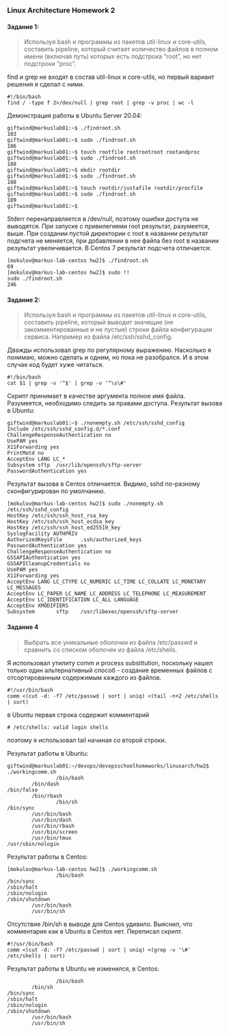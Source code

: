 ### Linux Architecture Homework 2

#### Задание 1:
> Используя bash и программы из пакетов util-linux и core-utils, составить pipeline, который считает количество файлов в полном имени (включая путь) которых есть подстрока “root”, но нет подстроки “proc”.

find и grep не входят в состав util-linux и core-utils, но первый вариант решения я сделал с ними.

```
#!/bin/bash
find / -type f 2>/dev/null | grep root | grep -v proc | wc -l 
```

Демонстрация работы в Ubuntu Server 20.04:

```
giftwind@markuslab01:~$ ./findroot.sh
103
giftwind@markuslab01:~$ sudo ./findroot.sh
186
giftwind@markuslab01:~$ touch rootfile rootrootroot rootandproc
giftwind@markuslab01:~$ sudo ./findroot.sh
188
giftwind@markuslab01:~$ mkdir rootdir
giftwind@markuslab01:~$ sudo ./findroot.sh
188
giftwind@markuslab01:~$ touch rootdir/justafile rootdir/procfile
giftwind@markuslab01:~$ sudo ./findroot.sh
189
giftwind@markuslab01:~$
```

Stderr перенаправляется в /dev/null, поэтому ошибки доступа не выводятся. При запуске с привилегиями root результат, разумеется, выше. При создании пустой директории с root в названии результат подсчета не меняется, при добавлении в нее файла без root в названии результат увеличивается.
 В Centos 7 результат подсчета отличается:

```
[mokulov@markus-lab-centos hw2]$ ./findroot.sh
69
[mokulov@markus-lab-centos hw2]$ sudo !!
sudo ./findroot.sh
246
```

#### Задание 2:
> Используя bash и программы из пакетов util-linux и core-utils, составить pipeline, который выводит значящие (не закомментированные и не пустые) строки файла конфигурации сервиса. Например из файла /etc/ssh/sshd_config.

Дважды использовал grep по регулярному выражению. Насколько я понимаю, можно сделать и одним, но пока не разобрался. И в этом случае код будет хуже читаться.

```
#!/bin/bash
cat $1 | grep -v '^$' | grep -v '^\s\#'
```

Скрипт принимает в качестве аргумента полное имя файла. Разумеется, необходимо следить за правами доступа.
 Результат вызова в Ubuntu:

```
giftwind@markuslab01:~$ ./nonempty.sh /etc/ssh/sshd_config
Include /etc/ssh/sshd_config.d/*.conf
ChallengeResponseAuthentication no
UsePAM yes
X11Forwarding yes
PrintMotd no
AcceptEnv LANG LC_*
Subsystem sftp  /usr/lib/openssh/sftp-server
PasswordAuthentication yes
```

Результат вызова в Centos отличается. Видимо, sshd по-разному сконфигурирован по умолчанию.

```
[mokulov@markus-lab-centos hw2]$ sudo ./nonempty.sh /etc/ssh/sshd_config
HostKey /etc/ssh/ssh_host_rsa_key
HostKey /etc/ssh/ssh_host_ecdsa_key
HostKey /etc/ssh/ssh_host_ed25519_key
SyslogFacility AUTHPRIV
AuthorizedKeysFile      .ssh/authorized_keys
PasswordAuthentication yes
ChallengeResponseAuthentication no
GSSAPIAuthentication yes
GSSAPICleanupCredentials no
UsePAM yes
X11Forwarding yes
AcceptEnv LANG LC_CTYPE LC_NUMERIC LC_TIME LC_COLLATE LC_MONETARY LC_MESSAGES
AcceptEnv LC_PAPER LC_NAME LC_ADDRESS LC_TELEPHONE LC_MEASUREMENT
AcceptEnv LC_IDENTIFICATION LC_ALL LANGUAGE
AcceptEnv XMODIFIERS
Subsystem       sftp    /usr/libexec/openssh/sftp-server
```

#### Задание 4
> Выбрать все уникальные оболочки из файла /etc/passwd и сравнить со списком оболочек из файла /etc/shells.

Я использовал утилиту comm и process substitution, поскольку нашел только один альтернативный способ - создание временных файлов с отсортированным содержимым каждого из файлов. 
```
#!/usr/bin/bash
comm <(cut -d: -f7 /etc/passwd | sort | uniq) <(tail -n+2 /etc/shells | sort)
```
в Ubuntu первая строка содержит комментарий
```
# /etc/shells: valid login shells
```
поэтому я использовал tail начиная со второй строки.

Результат работы в Ubuntu:

```
giftwind@markuslab01:~/devops/devopsschoolhomeworks/linuxarch/hw2$ ./workingcomm.sh
                /bin/bash
        /bin/dash
/bin/false
        /bin/rbash
                /bin/sh
/bin/sync
        /usr/bin/bash
        /usr/bin/dash
        /usr/bin/rbash
        /usr/bin/screen
        /usr/bin/tmux
/usr/sbin/nologin
```

Результат работы в Centos:

```
[mokulov@markus-lab-centos hw2]$ ./workingcomm.sh
                /bin/bash
/bin/sync
/sbin/halt
/sbin/nologin
/sbin/shutdown
        /usr/bin/bash
        /usr/bin/sh
```
Отсутствие /bin/sh в выводе для Centos удивило. Выяснил, что комментария как в Ubuntu в Centos нет. Переписал скрипт.

```
#!/usr/bin/bash
comm <(cut -d: -f7 /etc/passwd | sort | uniq) <(grep -v '\#' /etc/shells | sort)
```
Результат работы в Ubuntu не изменился, в Centos:
```
                /bin/bash
        /bin/sh
/bin/sync
/sbin/halt
/sbin/nologin
/sbin/shutdown
        /usr/bin/bash
        /usr/bin/sh
```